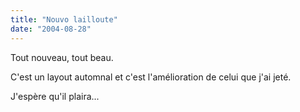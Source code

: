 ```yaml
---
title: "Nouvo lailloute"
date: "2004-08-28"
---
```


Tout nouveau, tout beau.

C'est un layout automnal et c'est l'amélioration de celui que j'ai jeté.

J'espère qu'il plaira...

